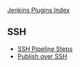 [Jenkins Plugins Index](https://plugins.jenkins.io/)

## SSH
- [SSH Pipeline Steps](https://plugins.jenkins.io/)
- [Publish over SSH](https://blog.csdn.net/houyefeng/article/details/51027885)
